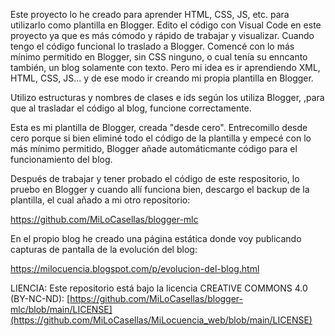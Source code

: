 Este proyecto lo he creado para aprender HTML, CSS, JS, etc. para utilizarlo como plantilla en Blogger.  Edito el código con Visual Code en este proyecto ya que es más cómodo y rápido de trabajar y visualizar. Cuando tengo el código funcional lo traslado a Blogger. Comencé con lo más mínimo permitido en Blogger, sin CSS ninguno, o cual tenía su enncanto también, un blog solamente con texto. Pero mi idea es ir aprendiendo XML, HTML, CSS, JS... y de ese modo ir creando mi propia plantilla en Blogger.

Utilizo estructuras y nombres de clases e ids según los utiliza Blogger, ,para que al trasladar el código al blog, funcione correctamente.


Esta es mi plantilla de Blogger, creada "desde cero". Entrecomillo desde cero porque si bien eliminé todo el código de la plantilla y empecé con lo más mínimo permitido, Blogger añade automáticmante código para el funcionamiento del blog.

Después de trabajar y tener probado el código de este respositorio, lo pruebo en Blogger y cuando allí funciona bien, descargo el backup de la plantilla, el cual añado a mi otro repositorio:

https://github.com/MiLoCasellas/blogger-mlc

En el propio blog he creado una página estática donde voy publicando capturas de pantalla de la evolución del blog:

https://milocuencia.blogspot.com/p/evolucion-del-blog.html

LIENCIA: Este repositorio está bajo la licencia CREATIVE COMMONS 4.0 (BY-NC-ND): [https://github.com/MiLoCasellas/blogger-mlc/blob/main/LICENSE](https://github.com/MiLoCasellas/MiLocuencia_web/blob/main/LICENSE)

